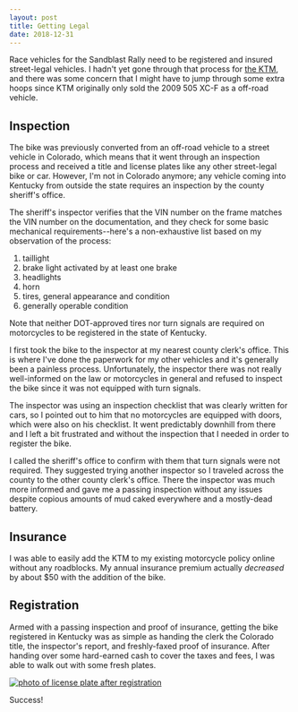 ```yaml
---
layout: post
title: Getting Legal
date: 2018-12-31
---
```


Race vehicles for the Sandblast Rally need to be registered and insured street-legal vehicles. I hadn't yet gone through that process for [the KTM](/the-vehicle), and there was some concern that I might have to jump through some extra hoops since KTM originally only sold the 2009 505 XC-F as a off-road vehicle.

## Inspection

The bike was previously converted from an off-road vehicle to a street vehicle in Colorado, which means that it went through an inspection process and received a title and license plates like any other street-legal bike or car. However, I'm not in Colorado anymore; any vehicle coming into Kentucky from outside the state requires an inspection by the county sheriff's office.

The sheriff's inspector verifies that the VIN number on the frame matches the VIN number on the documentation, and they check for some basic mechanical requirements--here's a non-exhaustive list based on my observation of the process:

1. taillight
2. brake light activated by at least one brake
3. headlights
4. horn
5. tires, general appearance and condition
6. generally operable condition

Note that neither DOT-approved tires nor turn signals are required on motorcycles to be registered in the state of Kentucky.

I first took the bike to the inspector at my nearest county clerk's office. This is where I've done the paperwork for my other vehicles and it's generally been a painless process. Unfortunately, the inspector there was not really well-informed on the law or motorcycles in general and refused to inspect the bike since it was not equipped with turn signals.

The inspector was using an inspection checklist that was clearly written for cars, so I pointed out to him that no motorcycles are equipped with doors, which were also on his checklist. It went predictably downhill from there and I left a bit frustrated and without the inspection that I needed in order to register the bike.

I called the sheriff's office to confirm with them that turn signals were not required. They suggested trying another inspector so I traveled across the county to the other county clerk's office. There the inspector was much more informed and gave me a passing inspection without any issues despite copious amounts of mud caked everywhere and a mostly-dead battery.

## Insurance

I was able to easily add the KTM to my existing motorcycle policy online without any roadblocks. My annual insurance premium actually _decreased_ by about $50 with the addition of the bike.

## Registration

Armed with a passing inspection and proof of insurance, getting the bike registered in Kentucky was as simple as handing the clerk the Colorado title, the inspector's report, and freshly-faxed proof of insurance. After handing over some hard-earned cash to cover the taxes and fees, I was able to walk out with some fresh plates.

[![photo of license plate after registration](https://www.instagram.com/p/BsDjHGxFEbQ/media?size=l "photo of license plate after registration")](https://www.instagram.com/p/BsDjHGxFEbQ/)

Success!
